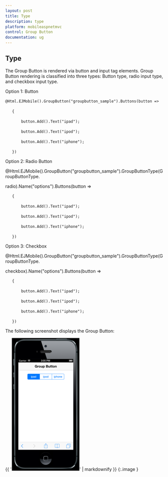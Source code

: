 ```yaml
---
layout: post
title: Type
description: type
platform: mobileaspnetmvc
control: Group Button
documentation: ug
---
```


## Type

The Group Button is rendered via button and input tag elements. Group Button rendering is classified into three types: Button type, radio input type, and checkbox input type.

Option 1: Button 



<!-- Group Button : button type -->

    @Html.EJMobile().GroupButton("groupbutton_sample").Buttons(button =>

       {

           button.Add().Text("ipad");

           button.Add().Text("ipod");

           button.Add().Text("iphone");

       })

Option 2: Radio Button



<!-- Group Button : radio type -->

@Html.EJMobile().GroupButton("groupbutton_sample").GroupButtonType(GroupButtonType.

radio).Name("options").Buttons(button =>

       {

           button.Add().Text("ipad");

           button.Add().Text("ipod");

           button.Add().Text("iphone");

       })

Option 3: Checkbox



<!-- Group Button : checkbox type -->

@Html.EJMobile().GroupButton("groupbutton_sample").GroupButtonType(GroupButtonType.

checkbox).Name("options").Buttons(button =>

       {

           button.Add().Text("ipad");

           button.Add().Text("ipod");

           button.Add().Text("iphone");

       })



The following screenshot displays the Group Button:



{{ '![](Type_images/Type_img1.png)' | markdownify }}
{:.image }


